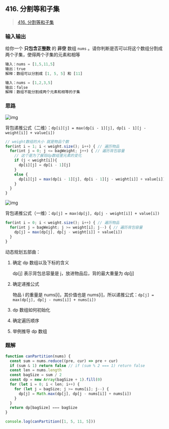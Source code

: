 ## 416. 分割等和子集

> [416. 分割等和子集](https://leetcode.cn/problems/partition-equal-subset-sum/)

### 输入输出

给你一个 **只包含正整数** 的 **非空** 数组 `nums` 。请你判断是否可以将这个数组分割成两个子集，使得两个子集的元素和相等

```js
输入：nums = [1,5,11,5]
输出：true
解释：数组可以分割成 [1, 5, 5] 和 [11] 

输入：nums = [1,2,3,5]
输出：false
解释：数组不能分割成两个元素和相等的子集
```

### 思路

![img](https://gitee.com/lilyn/pic/raw/master/lagoulearn-img/v2-bbb1d71e880ec4774b5af056ba0be4e8_r.jpg)

背包递推公式（二维）：`dp[i][j] = max(dp[i - 1][j], dp[i - 1][j - weight[i]] + value[i])`

```js
// weight数组的大小 就是物品个数
for(int i = 1; i < weight.size(); i++) { // 遍历物品
  for(int j = 0; j <= bagWeight; j++) { // 遍历背包容量
    // 这个是为了展现dp数组里元素的变化
    if (j < weight[i]){
      dp[i][j] = dp[i - 1][j]
    }
    else {
      dp[i][j] = max(dp[i - 1][j], dp[i - 1][j - weight[i]] + value[i])
    }
  }
}
```

![img](https://gitee.com/lilyn/pic/raw/master/lagoulearn-img/v2-5819dc967e8b3401a44a3ebcf02f46fc_r.jpg)



背包递推公式（一维）：`dp[j] = max(dp[j], dp[j - weight[i]] + value[i])`

```js
for(int i = 0; i < weight.size(); i++) { // 遍历物品
  for(int j = bagWeight; j >= weight[i]; j--) { // 遍历背包容量
    dp[j] = max(dp[j], dp[j - weight[i]] + value[i])
  }
}
```

动态规划五部曲：

1. 确定 dp 数组以及下标的含义

   dp[j] 表示背包总容量是 j，放进物品后，背的最大重量为 dp[j]

2. 确定递推公式

   物品 i 的重量是 nums[i]，其价值也是 nums[i]，所以递推公式：`dp[j] = max(dp[j], dp[j - nums[i]] + nums[i])`

3. dp 数组如何初始化

4. 确定遍历顺序

5. 举例推导 dp 数组

### 题解

```js
function canPartition(nums) {
  const sum = nums.reduce((pre, cur) => pre + cur)
  if (sum & 1) return false // if (sum % 2 === 1) return false
  const len = nums.length
  const bagSize = sum / 2
  const dp = new Array(bagSize + 1).fill(0)
  for (let i = 0; i < len; i++) {
    for (let j = bagSize; j >= nums[i]; j--) {
      dp[j] = Math.max(dp[j], dp[j - nums[i]] + nums[i])
    }
  }
  return dp[bagSize] === bagSize
}

console.log(canPartition([1, 5, 11, 5]))

```


